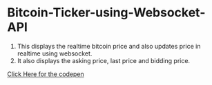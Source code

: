 # Bitcoin-Ticker-using-Websocket-API
<ol>
<li>This displays the realtime bitcoin price and also updates price in realtime using websocket.</li>
<li>It also displays the asking price, last price and bidding price.</li>
</ol>
<a href="https://codepen.io/HebleV/pen/JygRjL" target="_blank">Click Here for the codepen</a>

